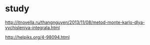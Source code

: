 # study

http://itnovella.ru/thangnguyen/2013/11/08/metod-monte-karlo-dlya-vychisleniya-integrala.html 

http://helpiks.org/4-98094.html

